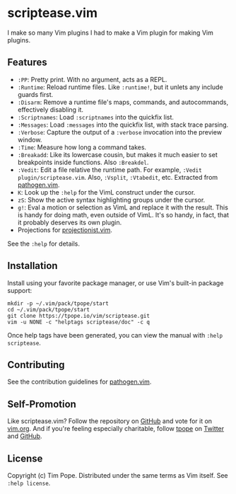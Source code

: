 # scriptease.vim

I make so many Vim plugins I had to make a Vim plugin for making Vim plugins.

## Features

* `:PP`: Pretty print.  With no argument, acts as a REPL.
* `:Runtime`: Reload runtime files.  Like `:runtime!`, but it unlets any
  include guards first.
* `:Disarm`: Remove a runtime file's maps, commands, and autocommands,
  effectively disabling it.
* `:Scriptnames`: Load `:scriptnames` into the quickfix list.
* `:Messages`: Load `:messages` into the quickfix list, with stack trace
  parsing.
* `:Verbose`: Capture the output of a `:verbose` invocation into the preview
  window.
* `:Time`: Measure how long a command takes.
* `:Breakadd`: Like its lowercase cousin, but makes it much easier to set
  breakpoints inside functions.  Also `:Breakdel`.
* `:Vedit`: Edit a file relative the runtime path. For example,
  `:Vedit plugin/scriptease.vim`. Also, `:Vsplit`, `:Vtabedit`, etc.
  Extracted from [pathogen.vim](https://github.com/tpope/vim-pathogen).
* `K`: Look up the `:help` for the VimL construct under the cursor.
* `zS`: Show the active syntax highlighting groups under the cursor.
* `g!`: Eval a motion or selection as VimL and replace it with the result.
  This is handy for doing math, even outside of VimL.  It's so handy, in fact,
  that it probably deserves its own plugin.
* Projections for
  [projectionist.vim](https://github.com/tpope/vim-projectionist).

See the `:help` for details.

## Installation

Install using your favorite package manager, or use Vim's built-in package
support:

    mkdir -p ~/.vim/pack/tpope/start
    cd ~/.vim/pack/tpope/start
    git clone https://tpope.io/vim/scriptease.git
    vim -u NONE -c "helptags scriptease/doc" -c q

Once help tags have been generated, you can view the manual with
`:help scriptease`.

## Contributing

See the contribution guidelines for
[pathogen.vim](https://github.com/tpope/vim-pathogen#readme).

## Self-Promotion

Like scriptease.vim? Follow the repository on
[GitHub](https://github.com/tpope/vim-scriptease) and vote for it on
[vim.org](http://www.vim.org/scripts/script.php?script_id=4394). And if
you're feeling especially charitable, follow [tpope](http://tpo.pe/) on
[Twitter](http://twitter.com/tpope) and
[GitHub](https://github.com/tpope).

## License

Copyright (c) Tim Pope.  Distributed under the same terms as Vim itself.
See `:help license`.
